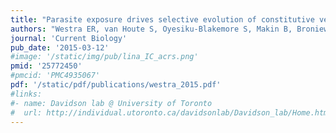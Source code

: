 ```yaml
---
title: "Parasite exposure drives selective evolution of constitutive verses inducible defense"
authors: "Westra ER, van Houte S, Oyesiku-Blakemore S, Makin B, Broniewski JM, Best A, **Bondy-Denomy J**, Davidson A, Boots M, Buckling A."
journal: 'Current Biology'
pub_date: '2015-03-12'
#image: '/static/img/pub/lina_IC_acrs.png'
pmid: '25772450'
#pmcid: 'PMC4935067'
pdf: '/static/pdf/publications/westra_2015.pdf'
#links:
#- name: Davidson lab @ University of Toronto
#  url: http://individual.utoronto.ca/davidsonlab/Davidson_lab/Home.html
---
```


